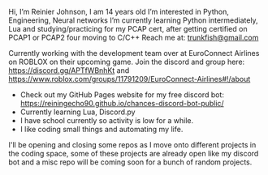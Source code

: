 Hi, I’m Reinier Johnson, I am 14 years old
I’m interested in Python, Engineering, Neural networks
I’m currently learning Python intermediately, Lua and studying/practicing for my PCAP cert, after getting certified on PCAP1 or PCAP2 four moving to C/C++
Reach me at: trunkfish@gmail.com

Currently working with the development team over at EuroConnect Airlines on ROBLOX on their upcoming game. Join the discord and group here: https://discord.gg/APTfWBnhKt and https://www.roblox.com/groups/11791209/EuroConnect-Airlines#!/about

- Check out my GitHub Pages website for my free discord bot: https://reiningecho90.github.io/chances-discord-bot-public/
- Currently learning Lua, Discord.py
- I have school currently so activity is low for a while.
- I like coding small things and automating my life.

I'll be opening and closing some repos as I move onto different projects in the coding space, some of these projects are already open like my discord bot and a misc repo will be coming soon for a bunch of random projects.
<!---
Reiningecho90/Reiningecho90 is a ✨ special ✨ repository because its `README.md` (this file) appears on your GitHub profile.
You can click the Preview link to take a look at your changes.
--->
